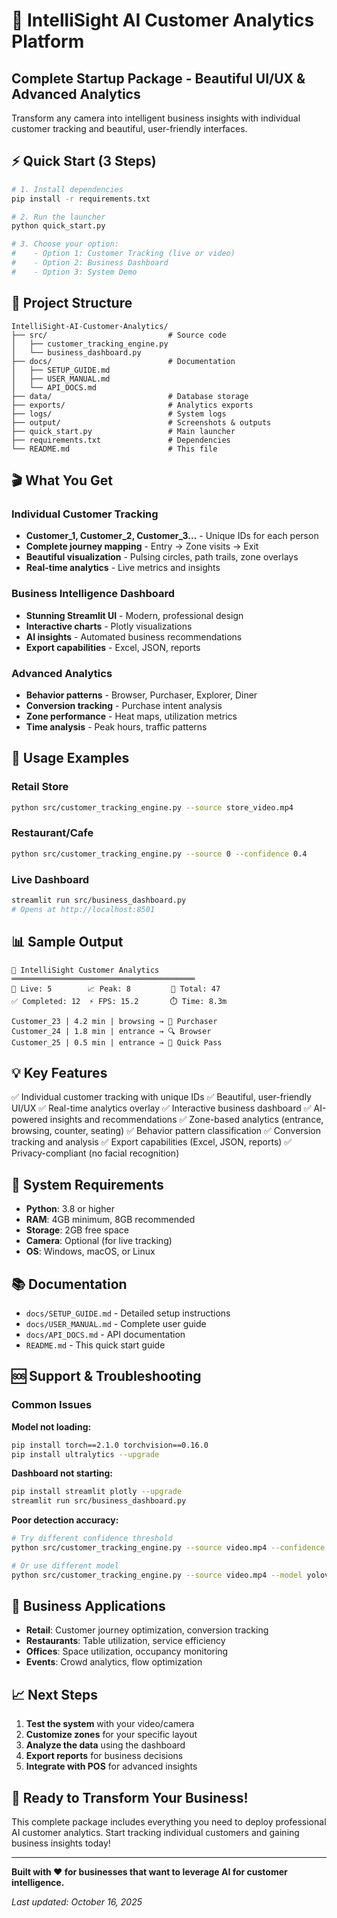 # 🎯 IntelliSight AI Customer Analytics Platform
## Complete Startup Package - Beautiful UI/UX & Advanced Analytics

Transform any camera into intelligent business insights with individual customer tracking and beautiful, user-friendly interfaces.

## ⚡ Quick Start (3 Steps)

```bash
# 1. Install dependencies
pip install -r requirements.txt

# 2. Run the launcher
python quick_start.py

# 3. Choose your option:
#    - Option 1: Customer Tracking (live or video)
#    - Option 2: Business Dashboard
#    - Option 3: System Demo
```

## 📁 Project Structure

```
IntelliSight-AI-Customer-Analytics/
├── src/                           # Source code
│   ├── customer_tracking_engine.py
│   └── business_dashboard.py
├── docs/                          # Documentation
│   ├── SETUP_GUIDE.md
│   ├── USER_MANUAL.md
│   └── API_DOCS.md
├── data/                          # Database storage
├── exports/                       # Analytics exports
├── logs/                          # System logs
├── output/                        # Screenshots & outputs
├── quick_start.py                 # Main launcher
├── requirements.txt               # Dependencies
└── README.md                      # This file
```

## 🎬 What You Get

### Individual Customer Tracking
- **Customer_1, Customer_2, Customer_3...** - Unique IDs for each person
- **Complete journey mapping** - Entry → Zone visits → Exit
- **Beautiful visualization** - Pulsing circles, path trails, zone overlays
- **Real-time analytics** - Live metrics and insights

### Business Intelligence Dashboard
- **Stunning Streamlit UI** - Modern, professional design
- **Interactive charts** - Plotly visualizations
- **AI insights** - Automated business recommendations
- **Export capabilities** - Excel, JSON, reports

### Advanced Analytics
- **Behavior patterns** - Browser, Purchaser, Explorer, Diner
- **Conversion tracking** - Purchase intent analysis
- **Zone performance** - Heat maps, utilization metrics
- **Time analysis** - Peak hours, traffic patterns

## 🚀 Usage Examples

### Retail Store
```bash
python src/customer_tracking_engine.py --source store_video.mp4
```

### Restaurant/Cafe
```bash
python src/customer_tracking_engine.py --source 0 --confidence 0.4
```

### Live Dashboard
```bash
streamlit run src/business_dashboard.py
# Opens at http://localhost:8501
```

## 📊 Sample Output

```
🎯 IntelliSight Customer Analytics
═════════════════════════════════════════
👥 Live: 5        📈 Peak: 8         🎯 Total: 47
✅ Completed: 12  ⚡ FPS: 15.2       ⏱️ Time: 8.3m

Customer_23 | 4.2 min | browsing → 🛒 Purchaser
Customer_24 | 1.8 min | entrance → 🔍 Browser  
Customer_25 | 0.5 min | entrance → 🚶 Quick Pass
```

## 💡 Key Features

✅ Individual customer tracking with unique IDs
✅ Beautiful, user-friendly UI/UX
✅ Real-time analytics overlay
✅ Interactive business dashboard
✅ AI-powered insights and recommendations
✅ Zone-based analytics (entrance, browsing, counter, seating)
✅ Behavior pattern classification
✅ Conversion tracking and analysis
✅ Export capabilities (Excel, JSON, reports)
✅ Privacy-compliant (no facial recognition)

## 🔧 System Requirements

- **Python**: 3.8 or higher
- **RAM**: 4GB minimum, 8GB recommended
- **Storage**: 2GB free space
- **Camera**: Optional (for live tracking)
- **OS**: Windows, macOS, or Linux

## 📚 Documentation

- `docs/SETUP_GUIDE.md` - Detailed setup instructions
- `docs/USER_MANUAL.md` - Complete user guide
- `docs/API_DOCS.md` - API documentation
- `README.md` - This quick start guide

## 🆘 Support & Troubleshooting

### Common Issues

**Model not loading:**
```bash
pip install torch==2.1.0 torchvision==0.16.0
pip install ultralytics --upgrade
```

**Dashboard not starting:**
```bash
pip install streamlit plotly --upgrade
streamlit run src/business_dashboard.py
```

**Poor detection accuracy:**
```bash
# Try different confidence threshold
python src/customer_tracking_engine.py --source video.mp4 --confidence 0.25

# Or use different model
python src/customer_tracking_engine.py --source video.mp4 --model yolov8l.pt
```

## 🎯 Business Applications

- **Retail**: Customer journey optimization, conversion tracking
- **Restaurants**: Table utilization, service efficiency
- **Offices**: Space utilization, occupancy monitoring
- **Events**: Crowd analytics, flow optimization

## 📈 Next Steps

1. **Test the system** with your video/camera
2. **Customize zones** for your specific layout
3. **Analyze the data** using the dashboard
4. **Export reports** for business decisions
5. **Integrate with POS** for advanced insights

## 🎉 Ready to Transform Your Business!

This complete package includes everything you need to deploy professional AI customer analytics. Start tracking individual customers and gaining business insights today!

---

**Built with ❤️ for businesses that want to leverage AI for customer intelligence.**

*Last updated: October 16, 2025*

